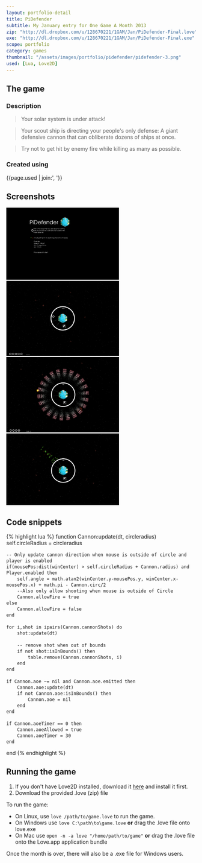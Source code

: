 ```yaml
---
layout: portfolio-detail
title: PiDefender
subtitle: My January entry for One Game A Month 2013
zip: "http://dl.dropbox.com/u/128670221/1GAM/Jan/PiDefender-Final.love"
exe: "http://dl.dropbox.com/u/128670221/1GAM/Jan/PiDefender-Final.exe"
scope: portfolio
category: games
thumbnail: "/assets/images/portfolio/pidefender/pidefender-3.png"
used: [Lua, Love2D]
---
```


## The game ##

### Description  ###
>Your solar system is under attack!

>Your scout ship is directing your people's only defense:
>A giant defensive cannon that can obliberate dozens of ships at once.

>Try not to get hit by enemy fire while killing as many as possible.

### Created using ###
{{page.used | join:', '}}

<h2 id="screenshots">Screenshots</h2>
<a href="/assets/images/portfolio/pidefender/pidefender-1.png"><img src="/assets/images/portfolio/pidefender/pidefender-1.png" alt="screenshot" width="300" /></a>
<a href="/assets/images/portfolio/pidefender/pidefender-2.png"><img src="/assets/images/portfolio/pidefender/pidefender-2.png" alt="screenshot" width="300" /></a>
<a href="/assets/images/portfolio/pidefender/pidefender-3.png"><img src="/assets/images/portfolio/pidefender/pidefender-3.png" alt="screenshot" width="300" /></a>
<a href="/assets/images/portfolio/pidefender/pidefender-4.png"><img src="/assets/images/portfolio/pidefender/pidefender-4.png" alt="screenshot" width="300" /></a>

<h2 id="snippets">Code snippets</h2>

{% highlight lua %}
function Cannon:update(dt, circleradius)
    self.circleRadius = circleradius

    -- Only update cannon direction when mouse is outside of circle and player is enabled
    if(mousePos:dist(winCenter) > self.circleRadius + Cannon.radius) and Player.enabled then
        self.angle = math.atan2(winCenter.y-mousePos.y, winCenter.x-mousePos.x) + math.pi - Cannon.circ/2
        --Also only allow shooting when mouse is outside of Circle
        Cannon.allowFire = true
    else
        Cannon.allowFire = false
    end

    for i,shot in ipairs(Cannon.cannonShots) do
        shot:update(dt)

        -- remove shot when out of bounds
        if not shot:isInBounds() then
            table.remove(Cannon.cannonShots, i)
        end
    end

    if Cannon.aoe ~= nil and Cannon.aoe.emitted then
        Cannon.aoe:update(dt)
        if not Cannon.aoe:isInBounds() then
            Cannon.aoe = nil
        end
    end

    if Cannon.aoeTimer == 0 then
        Cannon.aoeAllowed = true
        Cannon.aoeTimer = 30
    end

end
{% endhighlight %}

<h2 id="download">Running the game</h2>

1. If you don't have Love2D installed, download it [here](http://love2d.org) and install it first.
2. Download the provided .love (zip) file

To run the game:

 * On Linux, use `love /path/to/game.love` to run the game.
 * On Windows use `love C:\path\to\game.love` **or** drag the .love file onto love.exe
 * On Mac use `open -n -a love "/home/path/to/game"` **or** drag the .love file onto the Love.app application bundle

Once the month is over, there will also be a .exe file for Windows users. 
